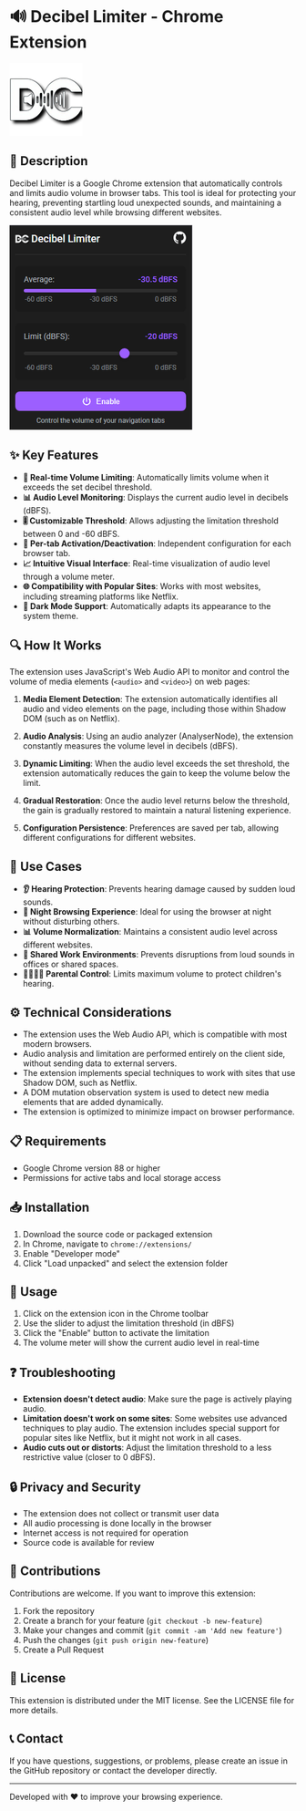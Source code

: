 # 🔊 Decibel Limiter - Chrome Extension

![Decibel Limiter Logo](icons/icon128.png)

## 📝 Description

Decibel Limiter is a Google Chrome extension that automatically controls and limits audio volume in browser tabs. This tool is ideal for protecting your hearing, preventing startling loud unexpected sounds, and maintaining a consistent audio level while browsing different websites.

![Extension Preview](img/preview.png)

## ✨ Key Features

- **🔄 Real-time Volume Limiting**: Automatically limits volume when it exceeds the set decibel threshold.
- **📊 Audio Level Monitoring**: Displays the current audio level in decibels (dBFS).
- **🎚️ Customizable Threshold**: Allows adjusting the limitation threshold between 0 and -60 dBFS.
- **🔖 Per-tab Activation/Deactivation**: Independent configuration for each browser tab.
- **📈 Intuitive Visual Interface**: Real-time visualization of audio level through a volume meter.
- **🌐 Compatibility with Popular Sites**: Works with most websites, including streaming platforms like Netflix.
- **🌙 Dark Mode Support**: Automatically adapts its appearance to the system theme.

## 🔍 How It Works

The extension uses JavaScript's Web Audio API to monitor and control the volume of media elements (`<audio>` and `<video>`) on web pages:

1. **Media Element Detection**: The extension automatically identifies all audio and video elements on the page, including those within Shadow DOM (such as on Netflix).

2. **Audio Analysis**: Using an audio analyzer (AnalyserNode), the extension constantly measures the volume level in decibels (dBFS).

3. **Dynamic Limiting**: When the audio level exceeds the set threshold, the extension automatically reduces the gain to keep the volume below the limit.

4. **Gradual Restoration**: Once the audio level returns below the threshold, the gain is gradually restored to maintain a natural listening experience.

5. **Configuration Persistence**: Preferences are saved per tab, allowing different configurations for different websites.

## 🎯 Use Cases

- **👂 Hearing Protection**: Prevents hearing damage caused by sudden loud sounds.
- **🌃 Night Browsing Experience**: Ideal for using the browser at night without disturbing others.
- **📊 Volume Normalization**: Maintains a consistent audio level across different websites.
- **🏢 Shared Work Environments**: Prevents disruptions from loud sounds in offices or shared spaces.
- **👨‍👩‍👧‍👦 Parental Control**: Limits maximum volume to protect children's hearing.

## ⚙️ Technical Considerations

- The extension uses the Web Audio API, which is compatible with most modern browsers.
- Audio analysis and limitation are performed entirely on the client side, without sending data to external servers.
- The extension implements special techniques to work with sites that use Shadow DOM, such as Netflix.
- A DOM mutation observation system is used to detect new media elements that are added dynamically.
- The extension is optimized to minimize impact on browser performance.

## 📋 Requirements

- Google Chrome version 88 or higher
- Permissions for active tabs and local storage access

## 📥 Installation

1. Download the source code or packaged extension
2. In Chrome, navigate to `chrome://extensions/`
3. Enable "Developer mode"
4. Click "Load unpacked" and select the extension folder

## 🚀 Usage

1. Click on the extension icon in the Chrome toolbar
2. Use the slider to adjust the limitation threshold (in dBFS)
3. Click the "Enable" button to activate the limitation
4. The volume meter will show the current audio level in real-time


## ❓ Troubleshooting

- **Extension doesn't detect audio**: Make sure the page is actively playing audio.
- **Limitation doesn't work on some sites**: Some websites use advanced techniques to play audio. The extension includes special support for popular sites like Netflix, but it might not work in all cases.
- **Audio cuts out or distorts**: Adjust the limitation threshold to a less restrictive value (closer to 0 dBFS).

## 🔒 Privacy and Security

- The extension does not collect or transmit user data
- All audio processing is done locally in the browser
- Internet access is not required for operation
- Source code is available for review

## 👥 Contributions

Contributions are welcome. If you want to improve this extension:

1. Fork the repository
2. Create a branch for your feature (`git checkout -b new-feature`)
3. Make your changes and commit (`git commit -am 'Add new feature'`)
4. Push the changes (`git push origin new-feature`)
5. Create a Pull Request

## 📄 License

This extension is distributed under the MIT license. See the LICENSE file for more details.

## 📞 Contact

If you have questions, suggestions, or problems, please create an issue in the GitHub repository or contact the developer directly.

---

Developed with ❤️ to improve your browsing experience.

